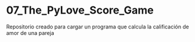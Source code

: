 # 07_The_PyLove_Score_Game
Repositorio creado para cargar un programa que calcula la calificación de amor de una pareja
